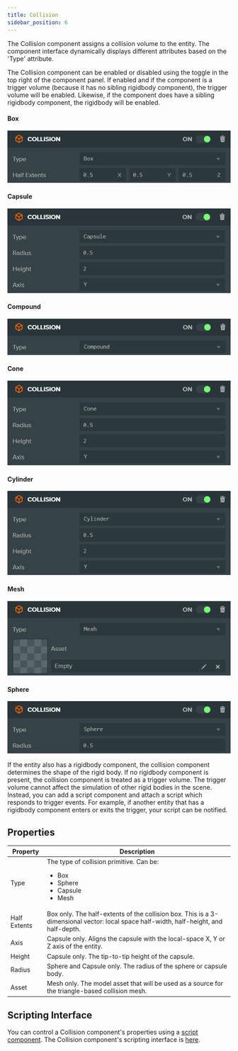 ```yaml
---
title: Collision
sidebar_position: 6
---
```


The Collision component assigns a collision volume to the entity. The component interface dynamically displays different attributes based on the 'Type' attribute.

The Collision component can be enabled or disabled using the toggle in the top right of the component panel. If enabled and if the component is a trigger volume (because it has no sibling rigidbody component), the trigger volume will be enabled. Likewise, if the component does have a sibling rigidbody component, the rigidbody will be enabled.

#### Box
![Collision component (Box)][1]
#### Capsule
![Collision component (Capsule)][2]
#### Compound
![Collision component (Compound)][3]
#### Cone
![Collision component (Cone)][4]
#### Cylinder
![Collision component (Cylinder)][5]
#### Mesh
![Collision component (Mesh)][6]
#### Sphere
![Collision component (Sphere)][7]

If the entity also has a rigidbody component, the collision component determines the shape of the rigid body. If no rigidbody component is present, the collision component is treated as a trigger volume. The trigger volume cannot affect the simulation of other rigid bodies in the scene. Instead, you can add a script component and attach a script which responds to trigger events. For example, if another entity that has a rigidbody component enters or exits the trigger, your script can be notified.

## Properties

| Property     | Description |
|--------------|-------------|
| Type         | The type of collision primitive. Can be:<ul><li>Box</li><li>Sphere</li><li>Capsule</li><li>Mesh</li></ul> |
| Half Extents | Box only. The half-extents of the collision box. This is a 3-dimensional vector: local space half-width, half-height, and half-depth. |
| Axis         | Capsule only. Aligns the capsule with the local-space X, Y or Z axis of the entity. |
| Height       | Capsule only. The tip-to-tip height of the capsule. |
| Radius       | Sphere and Capsule only. The radius of the sphere or capsule body. |
| Asset        | Mesh only. The model asset that will be used as a source for the triangle-based collision mesh. |

## Scripting Interface

You can control a Collision component's properties using a [script component][8]. The Collision component's scripting interface is [here][9].

[1]: /images/user-manual/scenes/components/component-collision-box.png
[2]: /images/user-manual/scenes/components/component-collision-capsule.png
[3]: /images/user-manual/scenes/components/component-collision-compound.png
[4]: /images/user-manual/scenes/components/component-collision-cone.png
[5]: /images/user-manual/scenes/components/component-collision-cylinder.png
[6]: /images/user-manual/scenes/components/component-collision-mesh.png
[7]: /images/user-manual/scenes/components/component-collision-sphere.png
[8]: /user-manual/scenes/components/script
[9]: /api/pc.CollisionComponent.html
